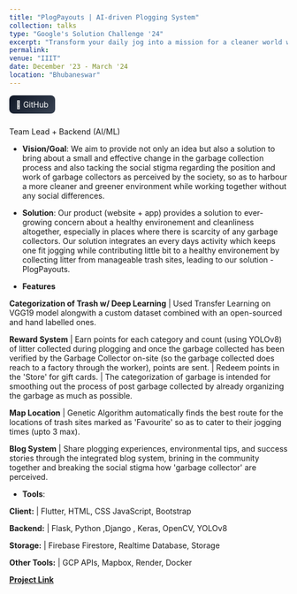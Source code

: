 ```yaml
---
title: "PlogPayouts | AI-driven Plogging System"
collection: talks
type: "Google's Solution Challenge '24"
excerpt: "Transform your daily jog into a mission for a cleaner world with PlogPayouts. Our innovative website + app rewards you for collecting litter, promoting fitness and environmental cleanliness. Utilizing AI for trash categorization and optimized routes, and fostering community through shared stories, PlogPayouts turns every step into a step towards a greener, more inclusive society. Join us and make a difference today! "
permalink: 
venue: "IIIT"
date: December '23 - March '24
location: "Bhubaneswar"
---
```


<div class="project-links" style="display:flex; gap:10px; flex-wrap:wrap; margin: 8px 0 24px;">
  <a href="https://github.com/YuvrajSingh-mist/PlogPayouts" target="_blank" rel="noopener" class="model-details-btn" style="background: linear-gradient(135deg, #111827, #374151); padding: 8px 12px; border-radius: 8px; color: #fff; text-decoration: none;">
    🐙 GitHub
  </a>
</div>

 Team Lead + Backend (AI/ML)

* **Vision/Goal**: We aim to provide not only an idea but also a solution to bring about a small and effective change in the garbage collection process  and  also tacking the social stigma regarding the position and work of garbage collectors as perceived by the society, so as to harbour a more cleaner and greener environment while working together without any social differences.

* **Solution**: Our product (website + app) provides a solution to ever-growing concern about a healthy environement and cleanliness altogether, especially in places where there is scarcity of any garbage collectors.  Our solution integrates an every days activity which keeps one fit jogging while contributing little bit to a healthy environement by collecting litter from manageable trash sites, leading to our solution - PlogPayouts.

* **Features** 

**Categorization of Trash w/ Deep Learning** | Used Transfer Learning on VGG19 model alongwith a custom dataset combined with an open-sourced and hand labelled ones.

**Reward System** | Earn points for each category and count (using YOLOv8) of litter collected during plogging and once the garbage collected has been verified by the Garbage Collector on-site (so the garbage collected does reach to a factory through the worker), points are sent. | Redeem points in the 'Store' for gift cards. | The categorization of garbage is intended for smoothing out the process of post garbage collected by already organizing the garbage as much as possible.

**Map Location** | Genetic Algorithm automatically finds the best route for the locations of trash sites marked as 'Favourite' so as to cater to their jogging times (upto 3 max).

**Blog System** | Share plogging experiences, environmental tips, and success stories through the integrated blog system, brining in the community together and breaking the social stigma how 'garbage collector' are perceived.

* **Tools**: 

**Client:** | Flutter, HTML, CSS JavaScript, Bootstrap

**Backend:** | Flask, Python ,Django , Keras, OpenCV, YOLOv8

**Storage:** | Firebase Firestore, Realtime Database, Storage

**Other Tools:** | GCP APIs, Mapbox, Render, Docker


[**Project Link**](https://github.com/YuvrajSingh-mist/PlogPayouts)